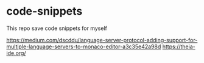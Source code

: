 # code-snippets
This repo save code snippets for myself

https://medium.com/dscddu/language-server-protocol-adding-support-for-multiple-language-servers-to-monaco-editor-a3c35e42a98d
https://theia-ide.org/
